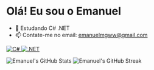 # Olá! Eu sou o Emanuel

- 🌱 Estudando C# .NET
- 📫 Contate-me no email: emanuelmgww@gmail.com

<p align="left">
  <a href="https://docs.microsoft.com/pt-br/dotnet/csharp/" target="_blank" rel="noreferrer">
    <img src="https://img.shields.io/badge/c%23-%23239120.svg?style=for-the-badge&logo=c-sharp&logoColor=white" alt="C#" />
  </a>
  <a href="https://dotnet.microsoft.com/pt-br/" target="_blank" rel="noreferrer">
    <img src="https://img.shields.io/badge/.NET-%23631A99.svg?style=for-the-badge&logo=.net&logoColor=white" alt=".NET" />
  </a>
</p>

<p align="left">
  <img src="https://github-readme-stats.vercel.app/api?username=emanuelmgww&theme=dark&show_icons=true&hide_border=true&count_private=false" alt="Emanuel's GitHub Stats">
  <img src="https://github-readme-streak-stats.herokuapp.com/?user=emanuelmgww&theme=dark&hide_border=true" alt="Emanuel's GitHub Streak">
</p>
